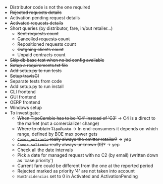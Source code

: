 - Distributor code is not the one required
- ~~Rejected requests details~~
- Activation pending request details
- ~~Activated requests details~~
- Short queries (by distributor, fare, in/out retailer...)
	- ~~Sent requests count~~
	- ~~Cancelled requests count~~
	- Repositioned requests count
	- ~~Outgoing clients count~~
	- Unpaid contracts count
- ~~Skip db base test when no bd config available~~
- ~~Setup a requirements.txt file~~
- ~~Add setup.py to run tests~~
- ~~Setup travisCI~~
- Separate tests from code
- Add setup.py to run install
- CLI frontend
- GUI frontend
- OERP frontend
- Windows setup
- To investigate:
	- ~~When TipoCambio has to be 'C4' instead of 'C3'~~ -> C4 is a direct to the market (not a comercializer change)
	- ~~Where to obtain `TipoPunto`~~ -> In end-consumers it depends on which range, defined by BOE max power gets
	- ~~`Comer_entrante` really always the emitter retailer?~~ -> yep
	- ~~`Comer_saliente` really always unknown (0)?~~ -> yep
	- Check all the date intervals
	- Pick a date for managed request with no C2 (by email) (written down as 'case.priority')
	- Current fare could be different from the one at the reported period
	- Rejected marked as priority '4' are not taken into account
	- `NumIncidencias` set to 0 in Activated and ActivationPending





